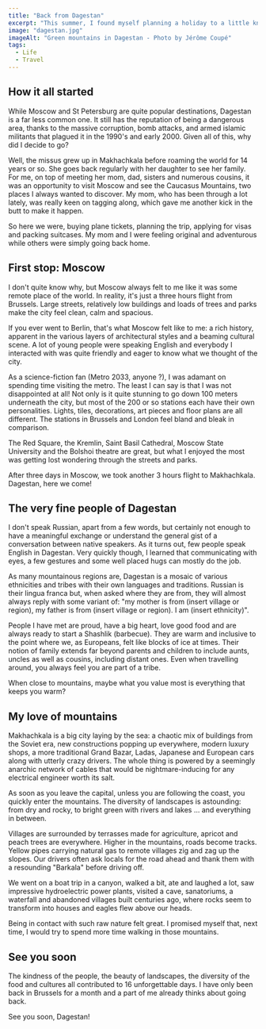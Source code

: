 ```yaml
---
title: "Back from Dagestan"
excerpt: "This summer, I found myself planning a holiday to a little known part of Russia, tucked between the shores of the Caspian Sea and the majestic Caucasus Mountains: the republic of Dagestan."
image: "dagestan.jpg"
imageAlt: "Green mountains in Dagestan - Photo by Jérôme Coupé"
tags:
  - Life
  - Travel
---
```


## How it all started

While Moscow and St Petersburg are quite popular destinations, Dagestan is a far less common one. It still has the reputation of being a dangerous area, thanks to the massive corruption, bomb attacks, and armed islamic militants that plagued it in the 1990's and early 2000. Given all of this, why did I decide to go?

Well, the missus grew up in Makhachkala before roaming the world for 14 years or so. She goes back regularly with her daughter to see her family. For me, on top of meeting her mom, dad, sisters and numerous cousins, it was an opportunity to visit Moscow and see the Caucasus Mountains, two places I always wanted to discover. My mom, who has been through a lot lately, was really keen on tagging along, which gave me another kick in the butt to make it happen.

So here we were, buying plane tickets, planning the trip, applying for visas and packing suitcases. My mom and I were feeling original and adventurous while others were simply going back home.

## First stop: Moscow

I don't quite know why, but Moscow always felt to me like it was some remote place of the world. In reality, it's just a three hours flight from Brussels. Large streets, relatively low buildings and loads of trees and parks make the city feel clean, calm and spacious.

If you ever went to Berlin, that's what Moscow felt like to me: a rich history, apparent in the various layers of architectural styles and a beaming cultural scene. A lot of young people were speaking English and everybody I interacted with was quite friendly and eager to know what we thought of the city.

As a science-fiction fan (Metro 2033, anyone ?), I was adamant on spending time visiting the metro. The least I can say is that I was not disappointed at all! Not only is it quite stunning to go down 100 meters underneath the city, but most of the 200 or so stations each have their own personalities. Lights, tiles, decorations, art pieces and floor plans are all different. The stations in Brussels and London feel bland and bleak in comparison.

The Red Square, the Kremlin, Saint Basil Cathedral, Moscow State University and the Bolshoi theatre are great, but what I enjoyed the most was getting lost wondering through the streets and parks.

After three days in Moscow, we took another 3 hours flight to Makhachkala. Dagestan, here we come!

## The very fine people of Dagestan

I don't speak Russian, apart from a few words, but certainly not enough to have a meaningful exchange or understand the general gist of a conversation between native speakers. As it turns out, few people speak English in Dagestan. Very quickly though, I learned that communicating with eyes, a few gestures and some well placed hugs can mostly do the job.

As many mountainous regions are, Dagestan is a mosaic of various ethnicities and tribes with their own languages and traditions. Russian is their lingua franca but, when asked where they are from, they will almost always reply with some variant of: "my mother is from (insert village or region), my father is from (insert village or region). I am (insert ethnicity)".

People I have met are proud, have a big heart, love good food and are always ready to start a Shashlik (barbecue). They are warm and inclusive to the point where we, as Europeans, felt like blocks of ice at times. Their notion of family extends far beyond parents and children to include aunts, uncles as well as cousins, including distant ones. Even when travelling around, you always feel you are part of a tribe.

When close to mountains, maybe what you value most is everything that keeps you warm?

## My love of mountains

Makhachkala is a big city laying by the sea: a chaotic mix of buildings from the Soviet era, new constructions popping up everywhere, modern luxury shops, a more traditional Grand Bazar, Ladas, Japanese and European cars along with utterly crazy drivers. The whole thing is powered by a seemingly anarchic network of cables that would be nightmare-inducing for any electrical engineer worth its salt.

As soon as you leave the capital, unless you are following the coast, you quickly enter the mountains. The diversity of landscapes is astounding: from dry and rocky, to bright green with rivers and lakes ... and everything in between.

Villages are surrounded by terrasses made for agriculture, apricot and peach trees are everywhere. Higher in the mountains, roads become tracks. Yellow pipes carrying natural gas to remote villages zig and zag up the slopes. Our drivers often ask locals for the road ahead and thank them with a resounding "Barkala" before driving off.

We went on a boat trip in a canyon, walked a bit, ate and laughed a lot, saw impressive hydroelectric power plants, visited a cave, sanatoriums, a waterfall and abandoned villages built centuries ago, where rocks seem to transform into houses and eagles flew above our heads.

Being in contact with such raw nature felt great. I promised myself that, next time, I would try to spend more time walking in those mountains.

## See you soon

The kindness of the people, the beauty of landscapes, the diversity of the food and cultures all contributed to 16 unforgettable days. I have only been back in Brussels for a month and a part of me already thinks about going back.

See you soon, Dagestan!
